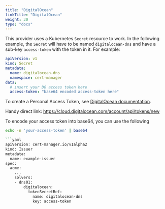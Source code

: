 ```yaml
---
title: "DigitalOcean"
linkTitle: "DigitalOcean"
weight: 30
type: "docs"
---
```


This provider uses a Kubernetes `Secret` resource to work. In the following
example, the `Secret` will have to be named `digitalocean-dns` and have a
sub-key `access-token` with the token in it. For example:

```yaml
apiVersion: v1
kind: Secret
metadata:
  name: digitalocean-dns
  namespace: cert-manager
data:
  # insert your DO access token here
  access-token: "base64 encoded access-token here"
  ```

To create a Personal Access Token, see [DigitalOcean documentation](https://www.digitalocean.com/docs/api/create-personal-access-token).

Handy direct link: https://cloud.digitalocean.com/account/api/tokens/new

To encode your access token into base64, you can use the following

```bash
echo -n 'your-access-token' | base64

```yaml
apiVersion: cert-manager.io/v1alpha2
kind: Issuer
metadata:
  name: example-issuer
spec:
  acme:
    ...
    solvers:
    - dns01:
        digitalocean:
          tokenSecretRef:
            name: digitalocean-dns
            key: access-token
```
